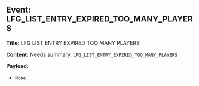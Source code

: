 ## Event: LFG_LIST_ENTRY_EXPIRED_TOO_MANY_PLAYERS

**Title:** LFG LIST ENTRY EXPIRED TOO MANY PLAYERS

**Content:**
Needs summary.
`LFG_LIST_ENTRY_EXPIRED_TOO_MANY_PLAYERS`

**Payload:**
- `None`